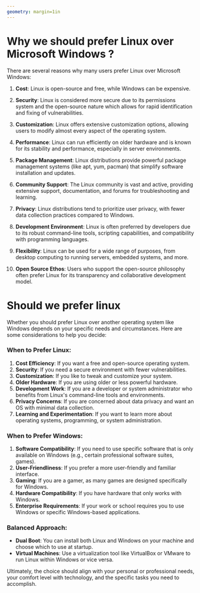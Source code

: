 ```yaml
---
geometry: margin=1in
---
```


# Why we should prefer Linux over Microsoft Windows ?

There are several reasons why many users prefer Linux over Microsoft Windows:

1. **Cost**: Linux is open-source and free, while Windows can be expensive.

2. **Security**: Linux is considered more secure due to its permissions system and the open-source nature which allows for rapid identification and fixing of vulnerabilities.

3. **Customization**: Linux offers extensive customization options, allowing users to modify almost every aspect of the operating system.

4. **Performance**: Linux can run efficiently on older hardware and is known for its stability and performance, especially in server environments.

5. **Package Management**: Linux distributions provide powerful package management systems (like apt, yum, pacman) that simplify software installation and updates.

6. **Community Support**: The Linux community is vast and active, providing extensive support, documentation, and forums for troubleshooting and learning.

7. **Privacy**: Linux distributions tend to prioritize user privacy, with fewer data collection practices compared to Windows.

8. **Development Environment**: Linux is often preferred by developers due to its robust command-line tools, scripting capabilities, and compatibility with programming languages.

9. **Flexibility**: Linux can be used for a wide range of purposes, from desktop computing to running servers, embedded systems, and more.

10. **Open Source Ethos**: Users who support the open-source philosophy often prefer Linux for its transparency and collaborative development model.

# Should we prefer linux

Whether you should prefer Linux over another operating system like Windows depends on your specific needs and circumstances. Here are some considerations to help you decide:

### When to Prefer Linux:
1. **Cost Efficiency**: If you want a free and open-source operating system.
2. **Security**: If you need a secure environment with fewer vulnerabilities.
3. **Customization**: If you like to tweak and customize your system.
4. **Older Hardware**: If you are using older or less powerful hardware.
5. **Development Work**: If you are a developer or system administrator who benefits from Linux's command-line tools and environments.
6. **Privacy Concerns**: If you are concerned about data privacy and want an OS with minimal data collection.
7. **Learning and Experimentation**: If you want to learn more about operating systems, programming, or system administration.

### When to Prefer Windows:
1. **Software Compatibility**: If you need to use specific software that is only available on Windows (e.g., certain professional software suites, games).
2. **User-Friendliness**: If you prefer a more user-friendly and familiar interface.
3. **Gaming**: If you are a gamer, as many games are designed specifically for Windows.
4. **Hardware Compatibility**: If you have hardware that only works with Windows.
5. **Enterprise Requirements**: If your work or school requires you to use Windows or specific Windows-based applications.

### Balanced Approach:
- **Dual Boot**: You can install both Linux and Windows on your machine and choose which to use at startup.
- **Virtual Machines**: Use a virtualization tool like VirtualBox or VMware to run Linux within Windows or vice versa.

Ultimately, the choice should align with your personal or professional needs, your comfort level with technology, and the specific tasks you need to accomplish.

